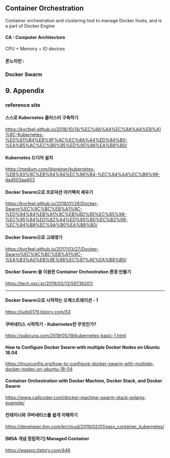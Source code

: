 ## Container Orchestration
Container orchestration and clustering tool to manage Docker hosts, and is a part of Docker Engine

#### CA : Computer Architecture
CPU + Memory + IO devices

#### 폰노이만 : 

### Docker Swarm

## 9. Appendix

### reference site

#### 스스로 Kubernetes 클러스터 구축하기
https://kycfeel.github.io/2018/10/14/%EC%8A%A4%EC%8A%A4%EB%A1%9C-Kubernetes-%ED%81%B4%EB%9F%AC%EC%8A%A4%ED%84%B0-%EA%B5%AC%EC%B6%95%ED%95%98%EA%B8%B0/

#### Kubernetes 드디어 설치
https://medium.com/@preiner/kubernetes-%EB%93%9C%EB%94%94%EC%96%B4-%EC%84%A4%EC%B9%98-dad503aa403

#### Docker Swarm으로 프로덕션 아키텍처 세우기
https://kycfeel.github.io/2018/01/26/Docker-Swarm%EC%9C%BC%EB%A1%9C-%ED%94%84%EB%A1%9C%EB%8D%95%EC%85%98-%EC%95%84%ED%82%A4%ED%85%8D%EC%B2%98-%EC%84%B8%EC%9A%B0%EA%B8%B0/

#### Docker Swarm으로 고래엮기
https://kycfeel.github.io/2017/03/27/Docker-Swarm%EC%9C%BC%EB%A1%9C-%EA%B3%A0%EB%9E%98%EC%97%AE%EA%B8%B0/

#### Docker Swarm 을 이용한 Container Orchestration 환경 만들기
https://tech.osci.kr/2019/02/13/59736201/

---

#### Docker Swarm으로 시작하는 오케스트레이션 - 1
https://judo0179.tistory.com/53

#### 쿠버네티스 시작하기 - Kubernetes란 무엇인가?
https://subicura.com/2019/05/19/kubernetes-basic-1.html

#### How to Configure Docker Swarm with multiple Docker Nodes on Ubuntu 18.04
https://linuxconfig.org/how-to-configure-docker-swarm-with-multiple-docker-nodes-on-ubuntu-18-04

#### Container Orchestration with Docker Machine, Docker Stack, and Docker Swarm
https://www.callicoder.com/docker-machine-swarm-stack-golang-example/

#### 컨테이너와 쿠버네티스를 쉽게 이해하기
https://developer.ibm.com/kr/cloud/2019/02/01/easy_container_kubernetes/

#### [MSA 개념 정립하기] Managed Container
https://waspro.tistory.com/446


